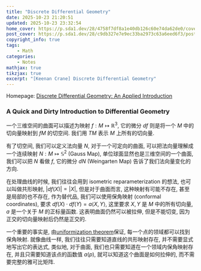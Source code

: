 ```yaml
---
title: "Discrete Differential Geometry"
date: 2025-10-23 21:20:51
updated: 2025-10-23 23:32:54
home_cover: https://p.sda1.dev/28/4758f7df8a1e40db126c60e74da62de0/cover.png
post_cover: https://p.sda1.dev/28/c9db327e7e9ec33ba2973c63a6eed6f3/post.PNG
copyright_info: true
tags:
    - Math
categories:
    - Notes
mathjax: true
tikzjax: true
excerpt: "[Keenan Crane] Discrete Differential Geometry"
---
```


Homepage: <a href="https://www.cs.cmu.edu/~kmcrane/Projects/DDG/">Discrete Differential Geometry: An Applied Introduction</a>

### A Quick and Dirty Introduction to Differential Geometry

一个三维空间的曲面可以描述为映射 $f:M\mapsto\mathbb{R}^3$, 它的微分 $df$ 则是将一个 $M$ 中的切向量映射到 $fM$ 的切空间. 我们用 $TM$ 表示 $M$ 上所有的切向量.

有了切空间, 我们可以定义法向量 $N$, 对于一个可定向的曲面, 可以把法向量理解成一个连续映射 $N:M\mapsto\mathbb{S}^2$ (Gauss Map), 单位球面显然也是三维空间的一个曲面, 我们可以把 $N$ 看做 $f$, 它的微分 $dN$ (Weingarten Map) 告诉了我们法向量变化的方向.

在处理曲线的时候, 我们往往会用到 isometric reparameterization 的想法, 也可以叫做共形映射, $|df(X)|=|X|$, 但是对于曲面而言, 这种映射有可能不存在, 甚至是局部的也不存在, 作为替代品, 我们可以使用保角映射 (conformal coordinates), 要求 $df(X)\cdot df(Y)=a\left<X,Y\right>$, 这里要求 $X,Y$ 是 $M$ 中的所有切向量, $a$ 是一个关于 $M$ 的正标量函数. 这表明曲面仍然可以被拉伸, 但是不能切变, 因为正交的切向量映射后仍然是正交的.

一个重要的事实是, 由<a href="https://en.wikipedia.org/wiki/Uniformization_theorem">uniformization theorem</a>保证, 每一个点的领域都可以找到保角映射. 就像曲线一样, 我们往往只需要知道直线的共形映射存在, 并不需要显式地写出它的表达式, 类似地, 对于曲面, 我们也只需要知道在一个领域内保角映射存在, 并且只需要知道该点的函数值 $a(p)$, 就可以知道这个曲面是如何拉伸的, 而不需要完整的雅可比矩阵.



